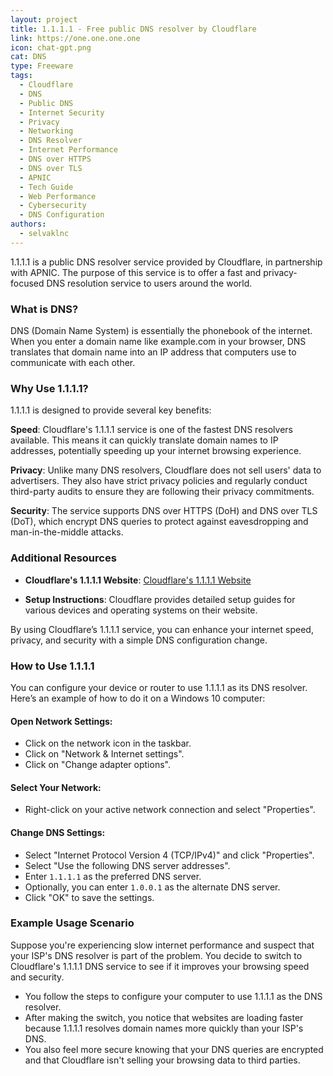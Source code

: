 ```yaml
---
layout: project
title: 1.1.1.1 - Free public DNS resolver by Cloudflare
link: https://one.one.one.one
icon: chat-gpt.png
cat: DNS
type: Freeware
tags: 
  - Cloudflare
  - DNS
  - Public DNS
  - Internet Security
  - Privacy
  - Networking
  - DNS Resolver
  - Internet Performance
  - DNS over HTTPS
  - DNS over TLS
  - APNIC
  - Tech Guide
  - Web Performance
  - Cybersecurity
  - DNS Configuration
authors:
  - selvaklnc
---
```

1.1.1.1 is a public DNS resolver service provided by Cloudflare, in partnership with APNIC. The purpose of this service is to offer a fast and privacy-focused DNS resolution service to users around the world.

### What is DNS?
DNS (Domain Name System) is essentially the phonebook of the internet. When you enter a domain name like example.com in your browser, DNS translates that domain name into an IP address that computers use to communicate with each other.

### Why Use 1.1.1.1?
1.1.1.1 is designed to provide several key benefits:

**Speed**: Cloudflare's 1.1.1.1 service is one of the fastest DNS resolvers available. This means it can quickly translate domain names to IP addresses, potentially speeding up your internet browsing experience.

**Privacy**: Unlike many DNS resolvers, Cloudflare does not sell users' data to advertisers. They also have strict privacy policies and regularly conduct third-party audits to ensure they are following their privacy commitments.

**Security**: The service supports DNS over HTTPS (DoH) and DNS over TLS (DoT), which encrypt DNS queries to protect against eavesdropping and man-in-the-middle attacks.

### Additional Resources
- **Cloudflare's 1.1.1.1 Website**: <a rel="nofollow" href="https://1.1.1.1" target="_blank">Cloudflare's 1.1.1.1 Website</a>

- **Setup Instructions**: Cloudflare provides detailed setup guides for various devices and operating systems on their website.

By using Cloudflare’s 1.1.1.1 service, you can enhance your internet speed, privacy, and security with a simple DNS configuration change.

### How to Use 1.1.1.1
You can configure your device or router to use 1.1.1.1 as its DNS resolver. Here’s an example of how to do it on a Windows 10 computer:

#### Open Network Settings:
- Click on the network icon in the taskbar.
- Click on "Network & Internet settings".
- Click on "Change adapter options".

#### Select Your Network:
- Right-click on your active network connection and select "Properties".

#### Change DNS Settings:
- Select "Internet Protocol Version 4 (TCP/IPv4)" and click "Properties".
- Select "Use the following DNS server addresses".
- Enter `1.1.1.1` as the preferred DNS server.
- Optionally, you can enter `1.0.0.1` as the alternate DNS server.
- Click "OK" to save the settings.

### Example Usage Scenario
Suppose you're experiencing slow internet performance and suspect that your ISP's DNS resolver is part of the problem. You decide to switch to Cloudflare's 1.1.1.1 DNS service to see if it improves your browsing speed and security.

- You follow the steps to configure your computer to use 1.1.1.1 as the DNS resolver.
- After making the switch, you notice that websites are loading faster because 1.1.1.1 resolves domain names more quickly than your ISP's DNS.
- You also feel more secure knowing that your DNS queries are encrypted and that Cloudflare isn't selling your browsing data to third parties.